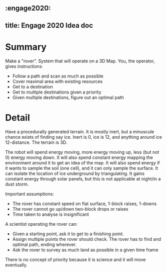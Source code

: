 :engage2020:
---
title: Engage 2020 Idea doc
---

# Summary

Make a "rover". System that will operate on a 3D Map. You, the operator,
gives instructions:

- Follow a path and scan as much as possible
- Cover maximal area with existing resources
- Get to a destination
- Get to multiple destinations given a priority
- Given multiple destinations, figure out an optimal path

# Detail

Have a procedurally generated terrain. It is mostly inert, but a
minuscule chance exists of finding say ice. Inert is 0, ice is 12, and 
anything around ice 12-distance. The terrain is 3D.

The robot will spend energy moving, more energy moving up, less (but not
0) energy moving down. It will also spend constant energy mapping the 
environment around it to get an idea of the map. It will also spend energy
if it wants to sample the soil (one cell), and it can only sample the 
surface. It can isolate the location of ice underground by triangulating.
It gains constant energy through solar panels, but this is not applicable
at night/in a dust storm.

Important assumptions:

- The rover has constant speed on flat surface, 1-block raises, 1-downs
- The rover cannot go up/down two-block drops or raises
- Time taken to analyse is insignificant

A scientist operating the rover can:

- Given a starting point, ask it to get to a finishing point.
- Assign multiple points the rover should check. The rover has to find 
  and optimal path, ending wherever.
- Ask the rover to survey as much land as possible in a given time frame

There is no concept of priority because it is science and it will move
eventually.
